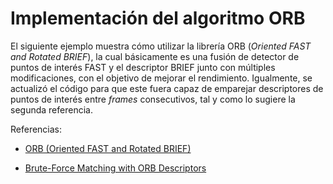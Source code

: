 # Implementación del algoritmo ORB

El siguiente ejemplo muestra cómo utilizar la librería ORB (*Oriented FAST and Rotated BRIEF*), la cual básicamente es una fusión de detector de puntos de interés FAST y el descriptor BRIEF junto con múltiples modificaciones, con el objetivo de mejorar el rendimiento. Igualmente, se actualizó el código para que este fuera capaz de emparejar descriptores de puntos de interés entre *frames* consecutivos, tal y como lo sugiere la segunda referencia.

Referencias:
* [ORB (Oriented FAST and Rotated BRIEF)](https://opencv-python-tutroals.readthedocs.io/en/latest/py_tutorials/py_feature2d/py_orb/py_orb.html)

* [Brute-Force Matching with ORB Descriptors](https://docs.opencv.org/3.0-beta/doc/py_tutorials/py_feature2d/py_matcher/py_matcher.html)
